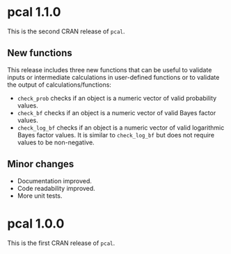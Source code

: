 
# pcal 1.1.0

This is the second CRAN release of `pcal`.

## New functions

This release includes three new functions that can be useful to validate inputs or intermediate calculations in user-defined functions or to validate the output of calculations/functions:

* `check_prob` checks if an object is a numeric vector of valid probability values. 
* `check_bf` checks if an object is a numeric vector of valid Bayes factor values. 
* `check_log_bf` checks if an object is a numeric vector of valid logarithmic Bayes factor values. It is similar to `check_log_bf` but does not require values to be non-negative. 

## Minor changes

* Documentation improved.
* Code readability improved.
* More unit tests.

# pcal 1.0.0

This is the first CRAN release of `pcal`.
